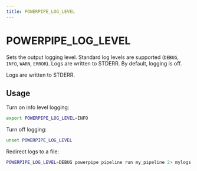 ```yaml
---
title: POWERPIPE_LOG_LEVEL
---
```

# POWERPIPE_LOG_LEVEL
Sets the output logging level.  Standard log levels are supported (`DEBUG`, `INFO`, `WARN`, `ERROR`). Logs are written to STDERR.  By default, logging is off.

Logs are written to STDERR.

## Usage 

Turn on info level logging:
```bash
export POWERPIPE_LOG_LEVEL=INFO
```

Turn off logging:

```bash
unset POWERPIPE_LOG_LEVEL
```

Redirect logs to a file:
```bash
POWERPIPE_LOG_LEVEL=DEBUG powerpipe pipeline run my_pipeline 2> mylogs.txt
```